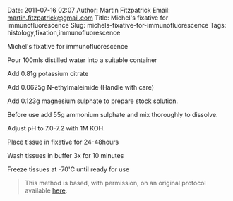 Date: 2011-07-16 02:07
Author: Martin Fitzpatrick
Email: martin.fitzpatrick@gmail.com
Title: Michel&#39;s fixative for immunofluorescence
Slug: michels-fixative-for-immunofluorescence
Tags: histology,fixation,immunofluorescence

Michel's fixative for immunofluorescence









Pour 100mls distilled water into a suitable container



Add 0.81g potassium citrate



Add 0.0625g N-ethylmaleimide (Handle with care)



Add 0.123g magnesium sulphate to prepare stock solution.



Before use add 55g ammonium sulphate and mix thoroughly to dissolve.



Adjust pH to 7.0-7.2 with 1M KOH.



Place tissue in fixative for 24-48hours



Wash tissues in buffer 3x for 10 minutes



Freeze tissues at -70'C until ready for use







>This method is based, with permission, on an original protocol available [here](http://www.bristol.ac.uk/vetpath/cpl/histfix.htm).

